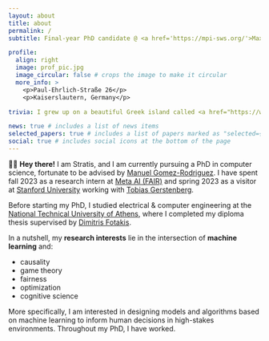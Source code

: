 ```yaml
---
layout: about
title: about
permalink: /
subtitle: Final-year PhD candidate @ <a href='https://mpi-sws.org/'>Max Planck Institute for Software Systems</a>

profile:
  align: right
  image: prof_pic.jpg
  image_circular: false # crops the image to make it circular
  more_info: >
    <p>Paul-Ehrlich-Straße 26</p>
    <p>Kaiserslautern, Germany</p>

trivia: I grew up on a beautiful Greek island called <a href="https://www.youtube.com/watch?v=BY2RUJdH2Is">Lesvos</a>. Even though my name is rare in Greece, on the island there is a Stratis in every second house. The correct way to pronounce it is "Strah-tee-s", like in  "stra(tegy)", "tee(th)", and "c(ereal)".

news: true # includes a list of news items
selected_papers: true # includes a list of papers marked as "selected={true}"
social: true # includes social icons at the bottom of the page
---
```


👋🏼 **Hey there!** I am Stratis, and I am currently pursuing a PhD in computer science, fortunate to be advised by [Manuel Gomez-Rodriguez](https://people.mpi-sws.org/~manuelgr/).
I have spent fall 2023 as a research intern at [Meta AI (FAIR)](https://ai.meta.com/) and spring 2023 as a visitor at [Stanford University](https://www.stanford.edu/) working with [Tobias Gerstenberg](https://cicl.stanford.edu/member/tobias_gerstenberg/).
<!--  -->
Before starting my PhD, I studied electrical & computer engineering at the [National Technical University of Athens](https://ntua.gr/en/), where I completed my diploma thesis supervised by [Dimitris Fotakis](http://www.softlab.ntua.gr/~fotakis/).

In a nutshell, my **research interests** lie in the intersection of **machine learning** and:
* causality
* game theory
* fairness
* optimization
* cognitive science

More specifically, I am interested in designing models and algorithms based on machine learning to inform human decisions in high-stakes environments. Throughout my PhD, I have worked.